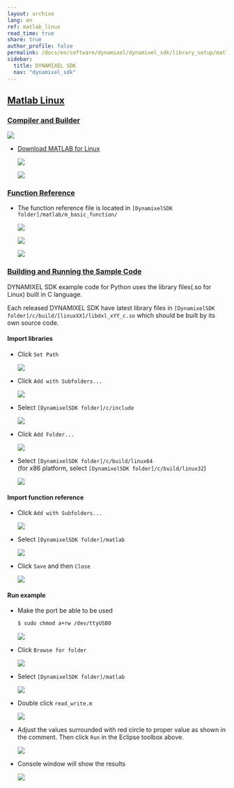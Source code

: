 ```yaml
---
layout: archive
lang: en
ref: matlab_linux
read_time: true
share: true
author_profile: false
permalink: /docs/en/software/dynamixel/dynamixel_sdk/library_setup/matlab_linux/
sidebar:
  title: DYNAMIXEL SDK
  nav: "dynamixel_sdk"
---
```


<div style="counter-reset: h1 4"></div>
<div style="counter-reset: h2 14"></div>

<!--[dummy Header 1]>
  <h1 id="library-setup"><a href="#library-setup">Library Setup</a></h1>
<![end dummy Header 1]-->

## [Matlab Linux](#matlab-linux)

### [Compiler and Builder](#compiler-and-builder)

![](/assets/images/sw/sdk/dynamixel_sdk/library_setup/matlab/matlab.png)

* [Download MATLAB for Linux](http://www.mathworks.com/index.html?s_tid=gn_loc_drop)

  ![](/assets/images/sw/sdk/dynamixel_sdk/library_setup/matlab/linux/library_file/a1.png)

  ![](/assets/images/sw/sdk/dynamixel_sdk/library_setup/matlab/linux/library_file/a2.png)

### [Function Reference](#function-reference)

* The function reference file is located in `[DynamixelSDK folder]/matlab/m_basic_function/`

  ![](/assets/images/sw/sdk/dynamixel_sdk/library_setup/matlab/linux/library_file/2.png)

  ![](/assets/images/sw/sdk/dynamixel_sdk/library_setup/matlab/linux/library_file/3.png)

  ![](/assets/images/sw/sdk/dynamixel_sdk/library_setup/matlab/linux/library_file/1.png)

### [Building and Running the Sample Code](#building-and-running-the-sample-code)

DYNAMIXEL SDK example code for Python uses the library files(.so for Linux) built in C language.

Each released DYNAMIXEL SDK have latest library files in `[DynamixelSDK folder]/c/build/[linuxXX]/libdxl_xYY_c.so` which should be built by its own source code.

#### Import libraries

* Click `Set Path`

  ![](/assets/images/sw/sdk/dynamixel_sdk/library_setup/matlab/linux/sample_code/1.png)

* Click `Add with Subfolders...`

  ![](/assets/images/sw/sdk/dynamixel_sdk/library_setup/matlab/linux/sample_code/2.png)

* Select `[DynamixelSDK folder]/c/include`

  ![](/assets/images/sw/sdk/dynamixel_sdk/library_setup/matlab/linux/sample_code/3.png)

* Click `Add Folder...`

  ![](/assets/images/sw/sdk/dynamixel_sdk/library_setup/matlab/linux/sample_code/4.png)

* Select `[DynamixelSDK folder]/c/build/linux64`  
  (for x86 platform, select `[DynamixelSDK folder]/c/build/linux32`)

  ![](/assets/images/sw/sdk/dynamixel_sdk/library_setup/matlab/linux/sample_code/5.png)


#### Import function reference

* Click `Add with Subfolders...`

  ![](/assets/images/sw/sdk/dynamixel_sdk/library_setup/matlab/linux/sample_code/6.png)

* Select `[DynamixelSDK folder]/matlab`

  ![](/assets/images/sw/sdk/dynamixel_sdk/library_setup/matlab/linux/sample_code/7.png)

* Click `Save` and then `Close`

  ![](/assets/images/sw/sdk/dynamixel_sdk/library_setup/matlab/linux/sample_code/8.png)


#### Run example

* Make the port be able to be used

  ```bash
  $ sudo chmod a+rw /dev/ttyUSB0
  ```

  ![](/assets/images/sw/sdk/dynamixel_sdk/library_setup/matlab/linux/sample_code/16.png)

* Click `Browse for folder`

  ![](/assets/images/sw/sdk/dynamixel_sdk/library_setup/matlab/linux/sample_code/9.png)

* Select `[DynamixelSDK folder]/matlab`

  ![](/assets/images/sw/sdk/dynamixel_sdk/library_setup/matlab/linux/sample_code/10.png)

* Double click `read_write.m`

  ![](/assets/images/sw/sdk/dynamixel_sdk/library_setup/matlab/linux/sample_code/11.png)

* Adjust the values surrounded with red circle to proper value as shown in the comment. Then click `Run` in the Eclipse toolbox above. 

  ![](/assets/images/sw/sdk/dynamixel_sdk/library_setup/matlab/linux/sample_code/12.png)

* Console window will show the results 

  ![](/assets/images/sw/sdk/dynamixel_sdk/library_setup/matlab/linux/sample_code/13.png)
